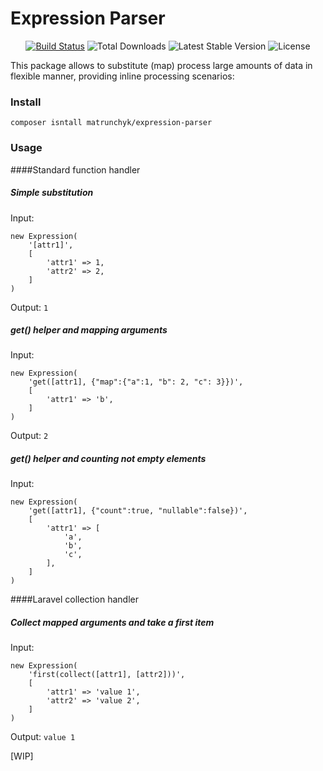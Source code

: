 # Expression Parser

<p align="center">
<a href="https://travis-ci.org/matrunchyk/expression-parser"><img src="https://travis-ci.org/matrunchyk/expression-parser.svg" alt="Build Status"></a>
<img src="https://poser.pugx.org/matrunchyk/expression-parser/d/total" alt="Total Downloads">
<img src="https://poser.pugx.org/matrunchyk/expression-parser/v/stable" alt="Latest Stable Version">
<img src="https://poser.pugx.org/matrunchyk/expression-parser/license" alt="License">
</p>


This package allows to substitute (map) process large amounts of data in flexible manner, providing inline processing scenarios:
### Install

`composer isntall matrunchyk/expression-parser`

### Usage

####Standard function handler

##### Simple substitution
Input: 
```
new Expression(
    '[attr1]',
    [
        'attr1' => 1,
        'attr2' => 2,
    ]
)
```
Output: `1`

##### get() helper and mapping arguments
Input:
```
new Expression(
    'get([attr1], {"map":{"a":1, "b": 2, "c": 3}})',
    [
        'attr1' => 'b',
    ]
)
```
Output: `2`

##### get() helper and counting not empty elements
Input:
```
new Expression(
    'get([attr1], {"count":true, "nullable":false})',
    [
        'attr1' => [
            'a',
            'b',
            'c',
        ],
    ]
)
```

####Laravel collection handler

##### Collect mapped arguments and take a first item

Input: 
```
new Expression(
    'first(collect([attr1], [attr2]))',
    [
        'attr1' => 'value 1',
        'attr2' => 'value 2',
    ]
)
```
Output: `value 1`

[WIP]
